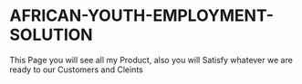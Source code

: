 # AFRICAN-YOUTH-EMPLOYMENT-SOLUTION
This Page you will see all my Product, also you will Satisfy whatever we are ready to our Customers and Cleints
